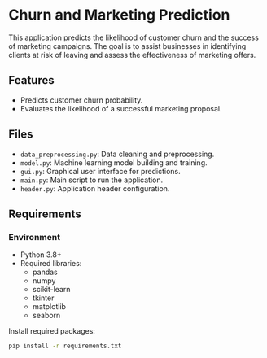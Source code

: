 # Churn and Marketing Prediction

This application predicts the likelihood of customer churn and the success of marketing campaigns. The goal is to assist businesses in identifying clients at risk of leaving and assess the effectiveness of marketing offers.

## Features
- Predicts customer churn probability.
- Evaluates the likelihood of a successful marketing proposal.

## Files
- `data_preprocessing.py`: Data cleaning and preprocessing.
- `model.py`: Machine learning model building and training.
- `gui.py`: Graphical user interface for predictions.
- `main.py`: Main script to run the application.
- `header.py`: Application header configuration.

## Requirements

### Environment
- Python 3.8+
- Required libraries:
  - pandas
  - numpy
  - scikit-learn
  - tkinter
  - matplotlib
  - seaborn

Install required packages:
```bash
pip install -r requirements.txt
